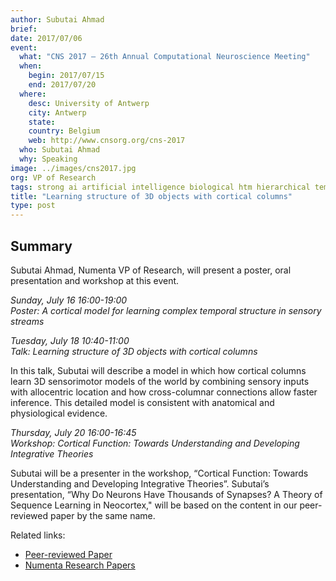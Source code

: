 ```yaml
---
author: Subutai Ahmad
brief:
date: 2017/07/06
event:
  what: "CNS 2017 – 26th Annual Computational Neuroscience Meeting"
  when:
    begin: 2017/07/15
    end: 2017/07/20
  where:
    desc: University of Antwerp
    city: Antwerp
    state:
    country: Belgium
    web: http://www.cnsorg.org/cns-2017
  who: Subutai Ahmad
  why: Speaking
image: ../images/cns2017.jpg
org: VP of Research
tags: strong ai artificial intelligence biological htm hierarchical temporal memory computing like the brain
title: "Learning structure of 3D objects with cortical columns"
type: post
---
```

## Summary

Subutai Ahmad, Numenta VP of Research, will present a poster, oral presentation and workshop at this event.

*Sunday, July 16 16:00-19:00<br/>
Poster: A cortical model for learning complex temporal structure in sensory streams*

*Tuesday, July 18 10:40-11:00<br/>
Talk: Learning structure of 3D objects with cortical columns*

In this talk, Subutai will describe a model in which how cortical columns learn 3D sensorimotor models of the world by combining sensory inputs with allocentric location and how cross-columnar connections allow faster inference. This detailed model is consistent with anatomical and physiological evidence.

*Thursday, July 20 16:00-16:45<br/>
Workshop: Cortical Function: Towards Understanding and Developing Integrative Theories*

Subutai will be a presenter in the workshop, “Cortical Function: Towards Understanding and Developing Integrative Theories”.  Subutai’s presentation,  “Why Do Neurons Have Thousands of Synapses? A Theory of Sequence Learning in Neocortex," will be based on the content in our peer-reviewed paper by the same name.

Related links:
* [Peer-reviewed Paper]( http://journal.frontiersin.org/article/10.3389/fncir.2016.00023/full)
* [Numenta Research Papers](/papers/)
